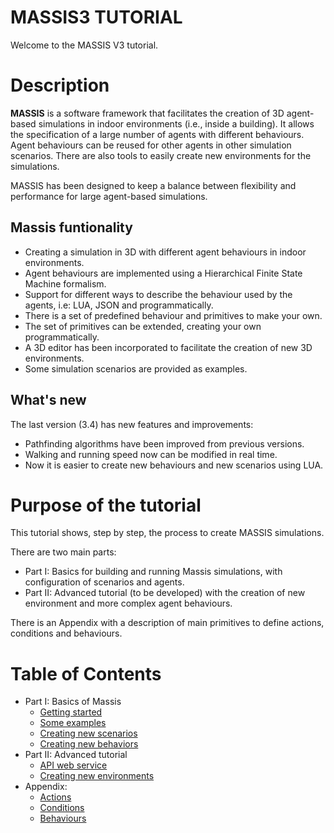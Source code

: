 # MASSIS3 TUTORIAL

Welcome to the MASSIS V3 tutorial.

# Description

**MASSIS** is a software framework that facilitates the creation of 3D agent-based simulations in indoor environments (i.e., inside a building). It allows the specification of a large number of agents with different behaviours. Agent behaviours can be reused for other agents  in other simulation scenarios. There are also tools to easily create  new  environments for the simulations.

MASSIS has been designed to keep a balance between flexibility and performance for large agent-based simulations.

<!-- The next figure shows the MASSIS' software architecture. -->

## Massis funtionality

* Creating a simulation in 3D with different agent behaviours in indoor environments.
* Agent behaviours are implemented using a Hierarchical Finite State Machine formalism.
* Support for different ways to describe the behaviour used by the agents, i.e:  LUA, JSON and programmatically.
* There is a set of predefined behaviour and primitives to make your own.
* The set of primitives can be extended, creating your own programmatically.
* A 3D editor has been incorporated to facilitate the creation of new 3D environments.
* Some simulation scenarios are provided as examples.

## What's new

The last version (3.4) has new features and improvements:

* Pathfinding algorithms have been improved from previous versions.
* Walking and running speed now can be modified in real time. 
* Now it is easier to create new behaviours and new scenarios using LUA.


# Purpose of the tutorial

This tutorial shows, step by step, the process to create MASSIS simulations.

There are two main parts:
* Part I: Basics for building and running Massis simulations, with configuration of scenarios and agents.
* Part II: Advanced tutorial (to be developed) with the creation of new environment and more complex agent behaviours.

There is an Appendix with a description of main primitives to define actions, conditions and behaviours.

# Table of Contents

* Part I: Basics of Massis
   * [Getting started](getting_started.md)
   * [Some examples](Examples.md)
   * [Creating new scenarios](creatingNewScenario.md)
   * [Creating new behaviors](creatingNewBehavior.md)
* Part II: Advanced tutorial 
    * [API web service](api_web_services.md)
    * [Creating new environments](creatingNewEnvironments.md)
* Appendix:
    * [Actions](appendix_actions.md)
    * [Conditions](appendix_conditions.md)
    * [Behaviours](appendix_behaviours.md)


